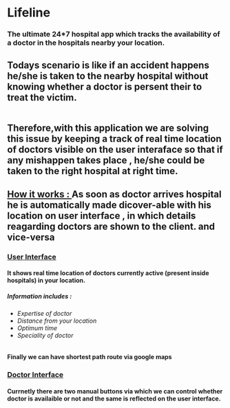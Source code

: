# Lifeline

<h3> <b>The ultimate 24*7  hospital app which tracks the availability of a doctor in the hospitals nearby your location. </b></h3>

<h2> <b> Todays scenario is like if an accident happens he/she is taken to the nearby hospital without knowing whether a doctor is persent their to treat the victim.  </b> <br> <br>

Therefore,with this application we are solving this issue by keeping a track of real time location of doctors visible on the user interaface so that if any mishappen takes place , he/she could be taken to the right hospital at right time.
</h2>

<h2>
<u> How it works : </u>
As soon as doctor arrives hospital he is automatically made dicover-able with his location on user interface , in which details reagarding doctors are shown to the client. and vice-versa </h2>

<h3> <b> <u> User Interface </u> </b> </h3>

<h4> It shows real time location of doctors currently active (present inside hospitals) in your location. </h4>
<h5> Information includes : </h5>
<h6>
<ul>
<li> Expertise of doctor </li>
<li> Distance from your location </li>
<li> Optimum time </li>
<li> Speciality of doctor </li>
</ul>
</h6>

<h4> Finally we can have shortest path route via google maps </h4>

<h3> <b> <u> Doctor Interface </u> </b> </h3>

<h4> Currnetly there are two manual buttons via which we can control whether doctor is availaible or not and the same is reflected on the user interface.</h4>





